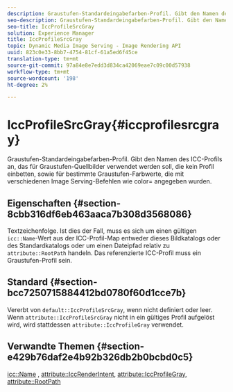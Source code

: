 ```yaml
---
description: Graustufen-Standardeingabefarben-Profil. Gibt den Namen des ICC-Profils an, das für Graustufen-Quellbilder verwendet werden soll, die kein Profil einbetten, sowie für bestimmte Graustufen-Farbwerte, die mit verschiedenen Image Serving-Befehlen wie color= angegeben wurden.
seo-description: Graustufen-Standardeingabefarben-Profil. Gibt den Namen des ICC-Profils an, das für Graustufen-Quellbilder verwendet werden soll, die kein Profil einbetten, sowie für bestimmte Graustufen-Farbwerte, die mit verschiedenen Image Serving-Befehlen wie color= angegeben wurden.
seo-title: IccProfileSrcGray
solution: Experience Manager
title: IccProfileSrcGray
topic: Dynamic Media Image Serving - Image Rendering API
uuid: 823c0e33-8bb7-4754-81cf-61a5ed6f45ce
translation-type: tm+mt
source-git-commit: 97a84e8e7edd3d834ca42069eae7c09c00d57938
workflow-type: tm+mt
source-wordcount: '198'
ht-degree: 2%

---
```



# IccProfileSrcGray{#iccprofilesrcgray}

Graustufen-Standardeingabefarben-Profil. Gibt den Namen des ICC-Profils an, das für Graustufen-Quellbilder verwendet werden soll, die kein Profil einbetten, sowie für bestimmte Graustufen-Farbwerte, die mit verschiedenen Image Serving-Befehlen wie color= angegeben wurden.

## Eigenschaften {#section-8cbb316df6eb463aaca7b308d3568086}

Textzeichenfolge. Ist dies der Fall, muss es sich um einen gültigen `icc::Name`-Wert aus der ICC-Profil-Map entweder dieses Bildkatalogs oder des Standardkatalogs oder um einen Dateipfad relativ zu `attribute::RootPath` handeln. Das referenzierte ICC-Profil muss ein Graustufen-Profil sein.

## Standard {#section-bcc7250715884412bd0780f60d1cce7b}

Vererbt von `default::IccProfileSrcGray`, wenn nicht definiert oder leer. Wenn `attribute::IccProfileSrcGray` nicht in ein gültiges Profil aufgelöst wird, wird stattdessen `attribute::IccProfileGray` verwendet.

## Verwandte Themen {#section-e429b76daf2e4b92b326db2b0bcbd0c5}

[icc::Name](../../../../../is-api/image-catalog/image-serving-api-ref/c-image-catalog-reference/c-icc-profile-map-reference/r-name-icc.md#reference-9e7d3c8e35434981a3dfac66b8946cbe) ,  [attribute::IccRenderIntent](../../../../../is-api/image-catalog/image-serving-api-ref/c-image-catalog-reference/c-attributes-reference/r-iccrenderintent.md#reference-012f207f28bd4406a5368d23ed95a51f),  [attribute::IccProfileGray](../../../../../is-api/image-catalog/image-serving-api-ref/c-image-catalog-reference/c-attributes-reference/r-iccprofilegray.md#reference-13822a1596e440eea0492e86d88dad35),  [attribute::RootPath](../../../../../is-api/image-catalog/image-serving-api-ref/c-image-catalog-reference/c-attributes-reference/r-rootpath.md#reference-17d57e5967be403b8408fa7214017494)
